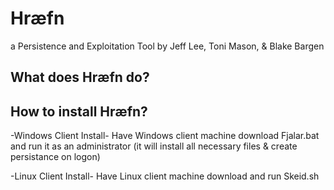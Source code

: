 # Hrӕfn
a Persistence and Exploitation Tool 
by Jeff Lee, Toni Mason, & Blake Bargen

What does Hrӕfn do?
  -
  
How to install Hrӕfn?
  -
  
  -Windows Client Install-
    Have Windows client machine download Fjalar.bat and run it as an administrator (it will install all necessary files & create persistance on logon)
    
  -Linux Client Install-
    Have Linux client machine download and run Skeid.sh
    
